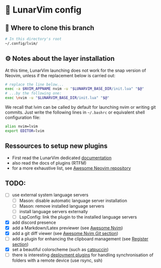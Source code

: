 # 🌛 LunarVim config

## 📁 Where to clone this branch

```sh
# In this directory's root
~/.config/lvim/
```

## ⚙️ Notes about the layer installation

At this time, LunarVim launching does not work for the snap version of Neovim, unless if the
replacement below is carried out:
```sh
# replace the line below...
exec -a $NVIM_APPNAME nvim -u "$LUNARVIM_BASE_DIR/init.lua" "$@"
# ...by the following one:
exec \nvim -u "$LUNARVIM_BASE_DIR/init.lua" "$@"
```

We recall that lvim can be called by default for launching nvim or writing git commits. Just write
the following lines in `~/.bashrc` or equivalent shell configuration file:
```sh
alias nvim=lvim
export EDITOR=lvim
```

## Ressources to setup new plugins
- First read the LunarVim dedicated
[documentation](https://www.lunarvim.org/docs/configuration/plugins/example-configurations)
- also read the docs of plugins (RTFM)
- for a more exhaustive list, see [Awesome Neovim
repository](https://github.com/rockerBOO/awesome-neovim)

## TODO:

- [ ] use external system language servers
    - [ ] Mason: disable automatic language server installation
    - [ ] Mason: remove installed language servers
    - [ ] install language servers externally
    - [ ] LspConfig: link the plugin to the installed language servers
- [x] add discord presence
- [x] add a Markdown/Latex previewer (see [Awesome
  Nvim](https://github.com/rockerBOO/awesome-neovim#markdown-and-latex))
- [x] add a git diff viewer (see [Awesome Nvim *Git*
  section](https://github.com/rockerBOO/awesome-neovim#git))
- [ ] add a plugin for enhancing the clipboard management (see [Register
  section](https://github.com/rockerBOO/awesome-neovim#register))
- [x] set a beautiful colorscheme (such as [catpuccin](https://github.com/catppuccin/nvim))
- [ ] there is interesting [deployment
  plugins](https://github.com/rockerBOO/awesome-neovim#deployment) for handling synchronisation of
  folders with a remote device (use rsync, ssh)
